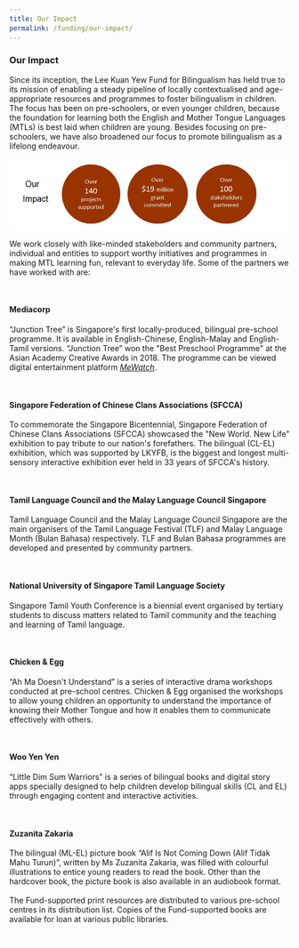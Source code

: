 ```yaml
---
title: Our Impact
permalink: /funding/our-impact/
---
```


###  Our Impact
<html>
<head>
<meta name="viewport" content="width=device-width, initial-scale=1">
<style>
.responsive {
  max-width: 600px;
  height: 125px;
}
</style>
</head>
<div><p>Since its inception, the Lee Kuan Yew Fund for Bilingualism has held true to its mission of enabling a steady pipeline of locally contextualised and age-appropriate resources and programmes to foster bilingualism in children.  The focus has been on pre-schoolers, or even younger children, because the foundation for learning both the English and Mother Tongue Languages (MTLs) is best laid when children are young.  Besides focusing on pre-schoolers, we have also broadened our focus to promote bilingualism as a lifelong endeavour. <br/><br/>
 <img border="0" src="/images/Our-Impact.jpeg" class="responsive"></p>
<div><p>We work closely with like-minded stakeholders and community partners, individual and entities to support worthy initiatives and programmes in making MTL learning fun, relevant to everyday life. Some of the partners we have worked with are:</p></div><br/>
<div><h4>Mediacorp</h4>
<div><p>“Junction Tree” is Singapore's first locally-produced, bilingual pre-school programme. It is available in English-Chinese, English-Malay and English-Tamil versions. “Junction Tree” won the "Best Preschool Programme" at the Asian Academy Creative Awards in 2018. The programme can be viewed digital entertainment platform <a href="https://www.mewatch.sg/en/" target="_blank"><i>MeWatch</i></a>.</p></div></div><br/>
<div><h4>Singapore Federation of Chinese Clans Associations (SFCCA)</h4>
<div><p>To commemorate the Singapore Bicentennial, Singapore Federation of Chinese Clans Associations (SFCCA) showcased the "New World. New Life" exhibition to pay tribute to our nation's forefathers. The bilingual (CL-EL) exhibition, which was supported by LKYFB, is the biggest and longest multi-sensory interactive exhibition ever held in 33 years of SFCCA's history.</p></div><br/>
<div><h4>Tamil Language Council and the Malay Language Council Singapore </h4>
<div><p>Tamil Language Council and the Malay Language Council Singapore are the main organisers of the Tamil Language Festival (TLF) and Malay Language Month (Bulan Bahasa) respectively. TLF and Bulan Bahasa programmes are developed and presented by community partners. </p></div></div><br/>
<div><h4>National University of Singapore Tamil Language Society</h4>
 <div><p>Singapore Tamil Youth Conference is a biennial event organised by tertiary students to discuss matters related to Tamil community and the teaching and learning of Tamil language.</p></div></div><br/>
<div><h4>Chicken & Egg</h4>
  <div><p>“Ah Ma Doesn't Understand” is a series of interactive drama workshops conducted at pre-school centres. Chicken & Egg organised the workshops to allow young children an opportunity to understand the importance of knowing their Mother Tongue and how it enables them to communicate effectively with others.</p></div></div><br/>
<div><h4>Woo Yen Yen</h4>
  <div><p>“Little Dim Sum Warriors” is a series of bilingual books and digital story apps specially designed to help children develop bilingual skills (CL and EL) through engaging content and interactive activities. </p></div></div><br/>
<div><h4>Zuzanita Zakaria</h4>
  <div><p>The bilingual (ML-EL) picture book “Alif Is Not Coming Down (Alif Tidak Mahu Turun)”, written by Ms Zuzanita Zakaria, was filled with colourful illustrations to entice young readers to read the book. Other than the hardcover book, the picture book is also available in an audiobook format.<br/> 
   <br/>
  The Fund-supported print resources are distributed to various pre-school centres in its distribution list. Copies of the Fund-supported books are available for loan at various public libraries.</p></div></div>

<div class="btntop"><a href="#top" style="text-decoration:none;"><span style="color:white"><b>Top</b></span></a></div>

